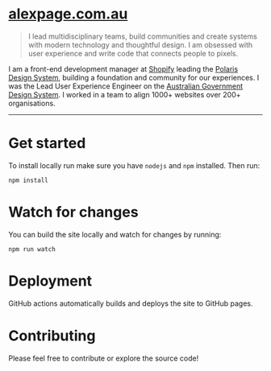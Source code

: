 # [alexpage.com.au](http://alexpage.com.au)

> I lead multidisciplinary teams, build communities and create systems with modern technology and thoughtful design. I am obsessed with user experience and write code that connects people to pixels.

I am a front-end development manager at [Shopify](https://shopify.com) leading the [Polaris Design System](https://polaris.shopify.com), building a foundation and community for our experiences. I was the Lead User Experience Engineer on the [Australian Government Design System](https://designsystem.gov.au). I worked in a team to align 1000+ websites over 200+ organisations.

---

# Get started

To install locally run make sure you have `nodejs` and `npm` installed. Then run:
```
npm install
```


# Watch for changes

You can build the site locally and watch for changes by running:
```
npm run watch
```


# Deployment

GitHub actions automatically builds and deploys the site to GitHub pages.


# Contributing

Please feel free to contribute or explore the source code!
